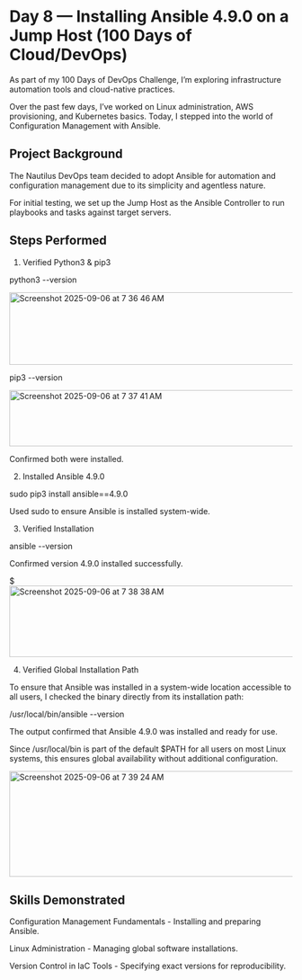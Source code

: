 # Day 8 — Installing Ansible 4.9.0 on a Jump Host (100 Days of Cloud/DevOps)

As part of my 100 Days of DevOps Challenge, I’m exploring infrastructure automation tools and cloud-native practices.

Over the past few days, I’ve worked on Linux administration, AWS provisioning, and Kubernetes basics. Today, I stepped into the world of Configuration Management with Ansible.

## Project Background
The Nautilus DevOps team decided to adopt Ansible for automation and configuration management due to its simplicity and agentless nature.

For initial testing, we set up the Jump Host as the Ansible Controller to run playbooks and tasks against target servers.

## Steps Performed
1. Verified Python3 & pip3

python3 --version

<img width="896" height="129" alt="Screenshot 2025-09-06 at 7 36 46 AM" src="https://github.com/user-attachments/assets/7268788a-65a9-43c4-a23d-20690126df69" />

pip3 --version

<img width="947" height="100" alt="Screenshot 2025-09-06 at 7 37 41 AM" src="https://github.com/user-attachments/assets/5a18e9c1-af55-4530-bd38-a831b2e0e42b" />


Confirmed both were installed.

2. Installed Ansible 4.9.0

sudo pip3 install ansible==4.9.0

Used sudo to ensure Ansible is installed system-wide.

3. Verified Installation

ansible --version

Confirmed version 4.9.0 installed successfully.

$<img width="621" height="127" alt="Screenshot 2025-09-06 at 7 38 38 AM" src="https://github.com/user-attachments/assets/84417f05-2f3c-49fa-8b00-1d8d27dfc665" />

4. Verified Global Installation Path

To ensure that Ansible was installed in a system-wide location accessible to all users, I checked the binary directly from its installation path:

/usr/local/bin/ansible --version

The output confirmed that Ansible 4.9.0 was installed and ready for use.

Since /usr/local/bin is part of the default $PATH for all users on most Linux systems, this ensures global availability without additional configuration.

<img width="739" height="188" alt="Screenshot 2025-09-06 at 7 39 24 AM" src="https://github.com/user-attachments/assets/e1f61592-0d9c-4390-85cd-55a26241f931" />


## Skills Demonstrated
Configuration Management Fundamentals - Installing and preparing Ansible.

Linux Administration - Managing global software installations.

Version Control in IaC Tools - Specifying exact versions for reproducibility.







